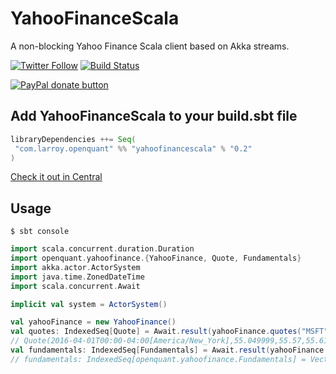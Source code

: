 # YahooFinanceScala
A non-blocking Yahoo Finance Scala client based on Akka streams.

[![Twitter Follow](https://img.shields.io/twitter/follow/openquantfin.svg?style=social)](https://twitter.com/intent/user?screen_name=openquantfin)
[![Build Status](https://travis-ci.org/openquant/YahooFinanceScala.svg?branch=master)](https://travis-ci.org/openquant/YahooFinanceScala)

<span class="badge-paypal"><a
href="https://www.paypal.com/cgi-bin/webscr?cmd=_s-xclick&hosted_button_id=6SLKKT7NJUVM6"
title="Donate to this project using Paypal"><img
src="https://img.shields.io/badge/paypal-donate-yellow.svg" alt="PayPal donate button" /></a></span>


## Add YahooFinanceScala to your build.sbt file


```scala
libraryDependencies ++= Seq(
 "com.larroy.openquant" %% "yahoofinancescala" % "0.2"
)
```

[Check it out in Central](http://search.maven.org/#artifactdetails%7Ccom.larroy.openquant%7Cyahoofinancescala_2.11%7C0.2%7Cjar)

## Usage


`$ sbt console`

```scala
import scala.concurrent.duration.Duration
import openquant.yahoofinance.{YahooFinance, Quote, Fundamentals}
import akka.actor.ActorSystem
import java.time.ZonedDateTime
import scala.concurrent.Await

implicit val system = ActorSystem()

val yahooFinance = new YahooFinance()
val quotes: IndexedSeq[Quote] = Await.result(yahooFinance.quotes("MSFT", Some(ZonedDateTime.now().minusDays(5))), Duration.Inf)
// Quote(2016-04-01T00:00-04:00[America/New_York],55.049999,55.57,55.610001,54.57,24298600,55.57)
val fundamentals: IndexedSeq[Fundamentals] = Await.result(yahooFinance.fundamentals("IBM"), Duration.Inf)
// fundamentals: IndexedSeq[openquant.yahoofinance.Fundamentals] = Vector(Fundamentals(true,IBM,International Business Machines))
```
